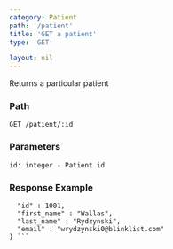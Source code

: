 ```yaml
---
category: Patient
path: '/patient'
title: 'GET a patient'
type: 'GET'

layout: nil
---
```


Returns a particular patient

### Path
```GET /patient/:id ```

### Parameters
```id: integer - Patient id ```

### Response Example

``` {
  "id" : 1001,
  "first_name" : "Wallas",
  "last_name" : "Rydzynski",
  "email" : "wrydzynski0@blinklist.com"
} ```
